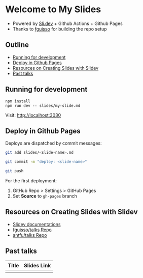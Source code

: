 # Welcome to My Slides

  * Powered by [Sli.dev](https://sli.dev) + Github Actions + Github Pages
  * Thanks to [fguisso](https://github.com/fguisso/talks) for building the repo setup

## Outline <!-- omit in toc -->
<!-- markdownlint-disable MD007 -->
* [Running for development](#running-for-development)
* [Deploy in Github Pages](#deploy-in-github-pages)
* [Resources on Creating Slides with Slidev](#resources-on-creating-slides-with-slidev)
* [Past talks](#past-talks)
<!-- markdownlint-enable MD007 -->

## Running for development

```shell
npm install
npm run dev -- slides/my-slide.md
```

Visit: <http://localhost:3030>

## Deploy in Github Pages

Deploys are dispatched by commit messages:

```bash
git add slides/<slide-name>.md

git commit -m "deploy: <slide-name>"

git push
```

For the first deployment:
  1. GitHub Repo > Settings > GitHub Pages
  2. Set **Source** to `gh-pages` branch

## Resources on Creating Slides with Slidev

  * [Slidev documentations](https://sli.dev/)
  * [fguisso/talks Repo](https://github.com/fguisso/talks)
  * [antfu/talks Repo](https://github.com/antfu/talks)

## Past talks

| Title | Slides Link |
| ----- | ----------- |
|       |             ||cat|-|-|[link](https://ahandsel.github.io/Talks/cat/)|
